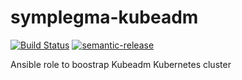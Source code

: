 # symplegma-kubeadm

[![Build Status](https://github.com/particuleio/symplegma-kubeadm/workflows/symplegma-kubeadm/badge.svg)](https://github.com/particuleio/symplegma-kubeadm/workflows/symplegma-kubeadm/)
[![semantic-release](https://img.shields.io/badge/%20%20%F0%9F%93%A6%F0%9F%9A%80-semantic--release-e10079.svg)](https://github.com/semantic-release/semantic-release)

Ansible role to boostrap Kubeadm Kubernetes cluster

